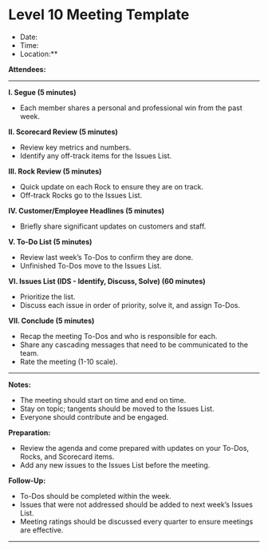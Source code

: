 
# Level 10 Meeting Template

* Date:
* Time:
* Location:**

**Attendees:**

---

**I. Segue (5 minutes)**
- Each member shares a personal and professional win from the past week.

**II. Scorecard Review (5 minutes)**
- Review key metrics and numbers.
- Identify any off-track items for the Issues List.

**III. Rock Review (5 minutes)**
- Quick update on each Rock to ensure they are on track.
- Off-track Rocks go to the Issues List.

**IV. Customer/Employee Headlines (5 minutes)**
- Briefly share significant updates on customers and staff.

**V. To-Do List (5 minutes)**
- Review last week’s To-Dos to confirm they are done.
- Unfinished To-Dos move to the Issues List.

**VI. Issues List (IDS - Identify, Discuss, Solve) (60 minutes)**
- Prioritize the list.
- Discuss each issue in order of priority, solve it, and assign To-Dos.

**VII. Conclude (5 minutes)**
- Recap the meeting To-Dos and who is responsible for each.
- Share any cascading messages that need to be communicated to the team.
- Rate the meeting (1-10 scale).

---

**Notes:**
- The meeting should start on time and end on time.
- Stay on topic; tangents should be moved to the Issues List.
- Everyone should contribute and be engaged.

**Preparation:**
- Review the agenda and come prepared with updates on your To-Dos, Rocks, and Scorecard items.
- Add any new issues to the Issues List before the meeting.

**Follow-Up:**
- To-Dos should be completed within the week.
- Issues that were not addressed should be added to next week’s Issues List.
- Meeting ratings should be discussed every quarter to ensure meetings are effective.

---
